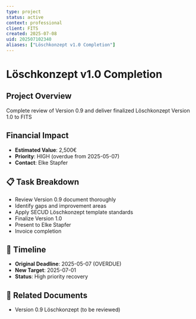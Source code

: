 ```yaml
---
type: project
status: active
context: professional
client: FITS
created: 2025-07-08
uid: 202507102340
aliases: ["Löschkonzept v1.0 Completion"]
---
```



# Löschkonzept v1.0 Completion

## Project Overview
Complete review of Version 0.9 and deliver finalized Löschkonzept Version 1.0 to FITS

## Financial Impact
- **Estimated Value**: 2,500€
- **Priority**: HIGH (overdue from 2025-05-07)
- **Contact**: Elke Stapfer

## 📋 Task Breakdown
- Review Version 0.9 document thoroughly
- Identify gaps and improvement areas
- Apply SECUD Löschkonzept template standards
- Finalize Version 1.0
- Present to Elke Stapfer
- Invoice completion

## 📅 Timeline
- **Original Deadline**: 2025-05-07 (OVERDUE)
- **New Target**: 2025-07-01
- **Status**: High priority recovery

## 📄 Related Documents
- Version 0.9 Löschkonzept (to be reviewed)